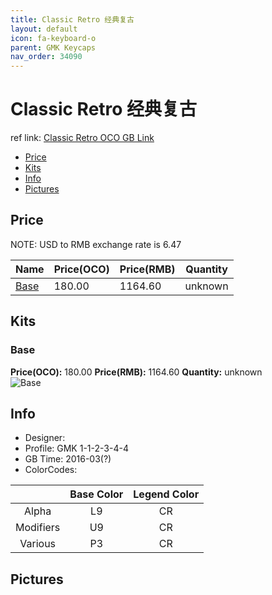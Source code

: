 ```yaml
---
title: Classic Retro 经典复古
layout: default
icon: fa-keyboard-o
parent: GMK Keycaps
nav_order: 34090
---
```


# Classic Retro 经典复古

ref link: [Classic Retro OCO GB Link](https://www.originativeco.com/products/classic-retro)

* [Price](#price)
* [Kits](#kits)
* [Info](#info)
* [Pictures](#pictures)


## Price  
NOTE: USD to RMB exchange rate is 6.47

| Name          | Price(OCO)    |  Price(RMB) | Quantity |
| ------------- | ------------ |  ---------- | -------- |
|[Base](#base)|180.00|1164.60|unknown|


## Kits
### Base
**Price(OCO):** 180.00    **Price(RMB):** 1164.60    **Quantity:** unknown  
<img src="{{ 'assets/images/gmk-keycaps/classicretro/kits_pics/base.png' | relative_url }}" alt="Base" class="image featured">


## Info
* Designer: 
* Profile: GMK 1-1-2-3-4-4
* GB Time: 2016-03(?)
* ColorCodes: 

| |Base Color     | Legend Color
| :-------------: | :-------------: | :------------:
|Alpha|L9|CR
|Modifiers|U9|CR
|Various|P3|CR


## Pictures
